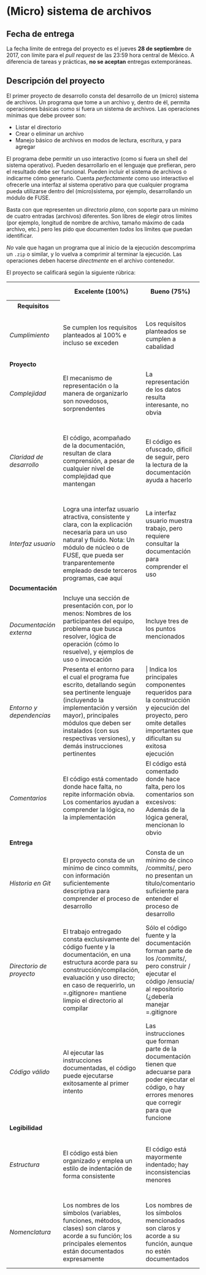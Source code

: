 # (Micro) sistema de archivos

## Fecha de entrega

La fecha límite de entrega del proyecto es el jueves **28 de
septiembre** de 2017, con límite para el _pull request_ de las 23:59
hora central de México. A diferencia de tareas y prácticas, **no se
aceptan** entregas extemporáneas.

## Descripción del proyecto

El primer proyecto de desarrollo consta del desarrollo de un (micro)
sistema de archivos. Un programa que tome a un archivo y, dentro de
él, permita operaciones básicas como si fuera un sistema de
archivos. Las operaciones mínimas que debe proveer son:

- Listar el directorio
- Crear o eliminar un archivo
- Manejo básico de archivos en modos de lectura, escritura, y para
  agregar

El programa debe permitir un uso interactivo (como si fuera un shell
del sistema operativo). Pueden desarrollarlo en el lenguaje que
prefieran, pero el resultado debe ser funcional. Pueden incluir el
sistema de archivos o indicarme cómo generarlo. Cuenta _perfectamente_
como uso interactivo el ofrecerle una interfaz al sistema operativo
para que cualquier programa pueda utilizarse dentro del
(micro)sistema, por ejemplo, desarrollando un módulo de FUSE.

Basta con que representen un _directorio plano_, con soporte para un
mínimo de cuatro entradas (archivos) diferentes. Son libres de elegir
otros límites (por ejemplo, longitud de nombre de archivo, tamaño
máximo de cada archivo, etc.) pero les pido que documenten _todos_ los
límites que puedan identificar.

_No_ vale que hagan un programa que al inicio de la ejecución
descomprima un `.zip` o similar, y lo vuelva a comprimir al terminar
la ejecución. Las operaciones deben hacerse _directmente_ en el
archivo contenedor.

El proyecto se calificará según la siguiente rúbrica:

<table>
<tr><th></th><th><b>Excelente</b> (100%)</th><th><b>Bueno</b> (75%)</th><th><b>Suficiente</b> (50%)</th><th><b>Insuficiente</b> (0%)</th><th><b>Peso</b></th></tr>
<tr><th><b>Requisitos</b></th><td></td><td></td><td></td><td></td><td>20%</td></tr>
<tr><td><em>Cumplimiento</em></td><td>Se cumplen los requisitos planteados al 100% e incluso se exceden</td><td>Los requisitos planteados se cumplen a cabalidad</td><td>El proyecto se aproxima a los requisitos, sin llegar a cumplirlos por completo</td><td>El proyecto presentado no tiene suficiente relación con lo solicitado en clase</td><td></td></tr>
<tr><td><b>Proyecto</b></td><td></td><td></td><td></td><td></td><td>20%</td></tr>
<tr><td><em>Complejidad</em></td><td>El mecanismo de representación o la manera de organizarlo son novedosos, sorprendentes</td><td>La representación de los datos resulta interesante, no obvia</td><td>Los datos se representan empleando las estructuras más naturales para tal fin</td><td</td><td></td><td></td></tr>
<tr><td><em>Claridad de desarrollo</em></td><td>El código, acompañado de la documentación, resultan de clara comprensión, a pesar de cualquier nivel de complejidad que mantengan</td><td>El código es ofuscado, dificil de seguir, pero la lectura de la documentación ayuda a hacerlo</td><td>Es dificil comprender la forma en que se desarrolló incluso teniendo la documentación, o esta está incompleta y no cubre este aspecto</td><td>Imposible de comprender</td><td></td></tr>
<tr><td><em>Interfaz usuario</em></td><td>Logra una interfaz usuario atractiva, consistente y clara, con la explicación necesaria para un uso natural y fluido. Nota: Un módulo de núcleo o de FUSE, que pueda ser tranparentemente empleado desde terceros programas, cae aquí</td><td>La interfaz usuario muestra trabajo, pero requiere consultar la documentación para comprender el uso</td><td>La interfaz usuario es suficiente para presentar y manipular los datos, pero su uso requiere comprender el código fuente</td><td>El programa es imposible de utilizar exitosamente sin conocer la implementación detalladamente</td><td></td></tr>
<tr><td><b>Documentación</b></td><td></td><td></td><td></td><td></td><td>20%</td></tr>
<tr><td><em>Documentación externa</em></td><td>Incluye una sección de presentación con, por lo menos: Nombres de los participantes del equipo, problema que busca resolver, lógica de operación (cómo lo resuelve), y ejemplos de uso o invocación</td><td>Incluye tres de los puntos mencionados</td><td>Incluye dos de los puntos mencionados</td><td>No incluye documentación del proyecto.</td><td></td></tr>
<tr><td><em>Entorno y dependencias</em></td><td>Presenta el entorno para el cual el programa fue escrito, detallando según sea pertinente lenguaje (incluyendo la implementación y versión mayor), principales módulos que deben ser instalados (con sus respectivas versiones), y demás instrucciones pertinentes</td><td>| Indica los principales componentes requeridos para la construcción y ejecución del proyecto, pero omite detalles importantes que dificultan su exitosa ejecución</td><td></td><td></td><td></td></tr>
<tr><td><em>Comentarios</em></td><td>El código está comentado donde hace falta, no repite información obvia. Los comentarios ayudan a comprender la lógica, no la implementación</td><td>El código está comentado donde hace falta, pero los comentarios son excesivos: Además de la lógica general, mencionan lo obvio</td><td>Hay algunos comentarios útiles en el programa, pero falta mucho para que ayude a una buena comprensión</td><td>No hay comentarios</td><td></td></tr>
<tr><td><b>Entrega</b></td><td></td><td></td><td></td><td></td><td>20%</td></tr>
<tr><td><em>Historia en Git</em></td><td>El proyecto consta de un mínimo de cinco commits, con información suficientemente descriptiva para comprender el proceso de desarrollo</td><td>Consta de un mínimo de cinco /commits/, pero no presentan un título/comentario suficiente para entender el proceso de desarrollo</td><td>La entrega consta de un sólo /commit/, no permite entender el proceso de desarrollo del proyecto</td><td>No entregó usando Git</td><td></td></tr>
<tr><td><em>Directorio de proyecto</em></td><td>El trabajo entregado consta exclusivamente del código fuente y la documentación, en una estructura acorde para su construcción/compilación, evaluación y uso directo; en caso de requerirlo, un =.gitignore= mantiene limpio el directorio al compilar</td><td>Sólo el código fuente y la documentación forman parte de los /commits/, pero construir / ejecutar el código /ensucia/ al repositorio (¿debería manejar =.gitignore</td><td>El trabajo entregado incluye archivos innecesarios (como archivos objeto ya compilados o subdirectorios generados por el entorno de desarrollo empleado</td><td>No entregó usando Git</td><td></td></tr>
<tr><td><em>Código válido</em></td><td>Al ejecutar las instrucciones documentadas, el código puede ejecutarse exitosamente al primer intento</td><td>Las instrucciones que forman parte de la documentación tienen que adecuarse para poder ejecutar el código, o hay errores menores que corregir para que funcione</td><td>No está documentado cómo ejecutar el código, o hay errores mayores que corregir para poder ejecutarlo</td><td>Resultó imposible probar la ejecución</td><td></td></tr>
<tr><td><b>Legibilidad</b></td><td></td><td></td><td></td><td></td><td>20%</td></tr>
<tr><td><em>Estructura</em></td><td>El código está bien organizado y emplea un estilo de indentación de forma consistente</td><td>El código está mayormente indentado; hay inconsistencias menores</td><td>Falta claridad en los bloques por no emplear indentación o hacerlo de forma absolutamente inconsistente</td><td></td><td></td></tr>
<tr><td><em>Nomenclatura</em></td><td>Los nombres de los símbolos (variables, funciones, métodos, clases) son claros y acorde a su función; los principales elementos están documentados expresamente</td><td>Los nombres de los símbolos mencionados son claros y acorde a su función, aunque no estén documentados</td><td>Los nombres de los símbolos no son claros, pero su uso y significado forma parte de la documentación</td><td>Cuesta trabajo seguir la lógica; los símbolos empleados no tienen nombres significativos, y su función no está documentada</td><td></td></tr>
</table>
